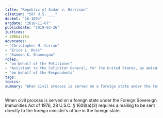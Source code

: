 ```yaml
---
title: "Republic of Sudan v. Harrison"
citation: "587 U.S. ___"
docket: "16-1094"
argdate: "2018-11-07"
publishdate: "2019-03-26"
justices:
- 2006alito
advocates:
- "Christopher M. Curran"
- "Erica L. Ross"
- "Kannon K. Shanmugam"
roles:
- "on behalf of the Petitioner"
- "Assistant to the Solicitor General, for the United States, as amicus curiae, supporting the Petitioner"
- "on behalf of the Respondents"
tags:
topics:
summary: "When civil process is served on a foreign state under the Foreign Sovereign Immunities Act of 1976, 28 U.S.C. § 1608(a)(3) requires a mailing to be sent directly to the foreign minister’s office in the foreign state."
---
```

When civil process is served on a foreign state under the Foreign Sovereign Immunities Act of 1976, 28 U.S.C. § 1608(a)(3) requires a mailing to be sent directly to the foreign minister’s office in the foreign state.